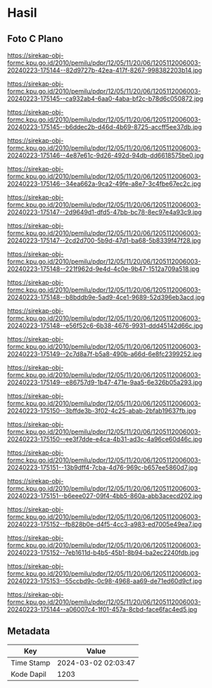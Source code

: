 # Hasil

## Foto C Plano

https://sirekap-obj-formc.kpu.go.id/2010/pemilu/pdpr/12/05/11/20/06/1205112006003-20240223-175144--82d9727b-42ea-417f-8267-998382203b14.jpg

https://sirekap-obj-formc.kpu.go.id/2010/pemilu/pdpr/12/05/11/20/06/1205112006003-20240223-175145--ca932ab4-6aa0-4aba-bf2c-b78d6c050872.jpg

https://sirekap-obj-formc.kpu.go.id/2010/pemilu/pdpr/12/05/11/20/06/1205112006003-20240223-175145--b6ddec2b-d46d-4b69-8725-accff5ee37db.jpg

https://sirekap-obj-formc.kpu.go.id/2010/pemilu/pdpr/12/05/11/20/06/1205112006003-20240223-175146--4e87e61c-9d26-492d-94db-dd6618575be0.jpg

https://sirekap-obj-formc.kpu.go.id/2010/pemilu/pdpr/12/05/11/20/06/1205112006003-20240223-175146--34ea662a-9ca2-49fe-a8e7-3c4fbe67ec2c.jpg

https://sirekap-obj-formc.kpu.go.id/2010/pemilu/pdpr/12/05/11/20/06/1205112006003-20240223-175147--2d9649d1-dfd5-47bb-bc78-8ec97e4a93c9.jpg

https://sirekap-obj-formc.kpu.go.id/2010/pemilu/pdpr/12/05/11/20/06/1205112006003-20240223-175147--2cd2d700-5b9d-47d1-ba68-5b8339f47f28.jpg

https://sirekap-obj-formc.kpu.go.id/2010/pemilu/pdpr/12/05/11/20/06/1205112006003-20240223-175148--221f962d-9e4d-4c0e-9b47-1512a709a518.jpg

https://sirekap-obj-formc.kpu.go.id/2010/pemilu/pdpr/12/05/11/20/06/1205112006003-20240223-175148--b8bddb9e-5ad9-4ce1-9689-52d396eb3acd.jpg

https://sirekap-obj-formc.kpu.go.id/2010/pemilu/pdpr/12/05/11/20/06/1205112006003-20240223-175148--e56f52c6-6b38-4676-9931-ddd45142d66c.jpg

https://sirekap-obj-formc.kpu.go.id/2010/pemilu/pdpr/12/05/11/20/06/1205112006003-20240223-175149--2c7d8a7f-b5a8-490b-a66d-6e8fc2399252.jpg

https://sirekap-obj-formc.kpu.go.id/2010/pemilu/pdpr/12/05/11/20/06/1205112006003-20240223-175149--e86757d9-1b47-471e-9aa5-6e326b05a293.jpg

https://sirekap-obj-formc.kpu.go.id/2010/pemilu/pdpr/12/05/11/20/06/1205112006003-20240223-175150--3bffde3b-3f02-4c25-abab-2bfab19637fb.jpg

https://sirekap-obj-formc.kpu.go.id/2010/pemilu/pdpr/12/05/11/20/06/1205112006003-20240223-175150--ee3f7dde-e4ca-4b31-ad3c-4a96ce60d46c.jpg

https://sirekap-obj-formc.kpu.go.id/2010/pemilu/pdpr/12/05/11/20/06/1205112006003-20240223-175151--13b9dff4-7cba-4d76-969c-b657ee5860d7.jpg

https://sirekap-obj-formc.kpu.go.id/2010/pemilu/pdpr/12/05/11/20/06/1205112006003-20240223-175151--b6eee027-09f4-4bb5-860a-abb3acecd202.jpg

https://sirekap-obj-formc.kpu.go.id/2010/pemilu/pdpr/12/05/11/20/06/1205112006003-20240223-175152--fb828b0e-d4f5-4cc3-a983-ed7005e49ea7.jpg

https://sirekap-obj-formc.kpu.go.id/2010/pemilu/pdpr/12/05/11/20/06/1205112006003-20240223-175152--7eb1611d-b4b5-45b1-8b94-ba2ec2240fdb.jpg

https://sirekap-obj-formc.kpu.go.id/2010/pemilu/pdpr/12/05/11/20/06/1205112006003-20240223-175153--55ccbd9c-0c98-4968-aa69-de71ed60d9cf.jpg

https://sirekap-obj-formc.kpu.go.id/2010/pemilu/pdpr/12/05/11/20/06/1205112006003-20240223-175144--a06007c4-1f01-457a-8cbd-face6fac4ed5.jpg


## Metadata

| Key        | Value               |
| ---------- | ------------------- |
| Time Stamp | 2024-03-02 02:03:47 |
| Kode Dapil | 1203                |



